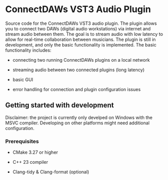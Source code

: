 # ConnectDAWs VST3 Audio Plugin

Source code for the ConnectDAWs VST3 audio plugin. The plugin allows you to connect two DAWs (digital audio workstations) via internet and stream audio between them. The goal is to stream audio with low latency to allow for real-time collaboration between musicians.
The plugin is still in development, and only the basic functionality is implemented. The basic functionality includes:

* connecting two running ConnectDAWs plugins on a local network

* streaming audio between two connected plugins (long latency)

* basic GUI 

* error handling for connection and plugin configuration issues

## Getting started with development

Disclaimer: the project is currently only develped on Windows with the MSVC compiler. Developing on other platforms might need additional configuration.

### Prerequisites

* CMake 3.27 or higher

* C++ 23 compiler
  
* Clang-tidy & Clang-format (optional)

